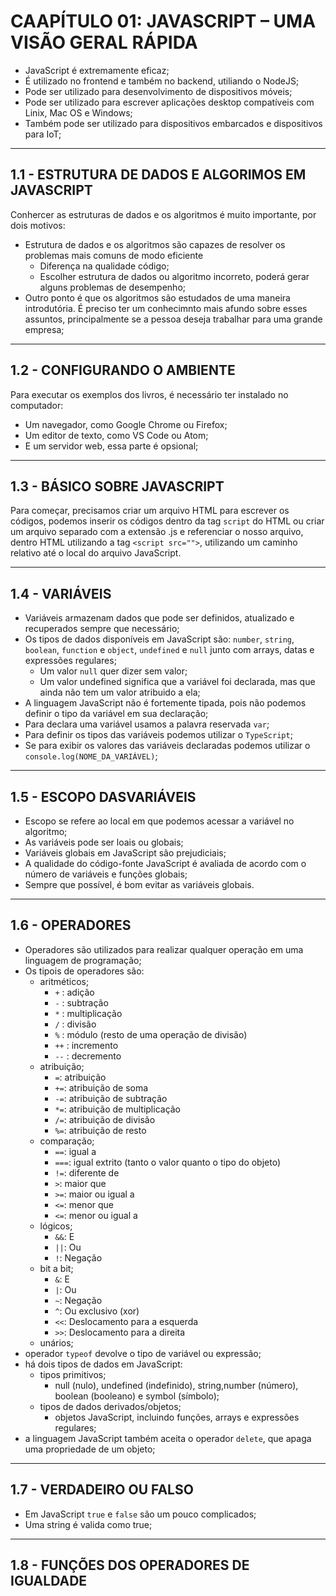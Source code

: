 # CAAPÍTULO 01: JAVASCRIPT – UMA VISÃO GERAL RÁPIDA

- JavaScript é extremamente eficaz;
- É utilizado no frontend e também no backend, utiliando o NodeJS;
- Pode ser utilizado para desenvolvimento de dispositivos móveis;
- Pode ser utilizado para escrever aplicações desktop compatíveis com Linix, Mac OS e Windows;
- Também pode ser utilizado para dispositivos embarcados e dispositivos para IoT;

---

## 1.1 - ESTRUTURA DE DADOS E ALGORIMOS EM JAVASCRIPT

Conhercer as estruturas de dados e os algoritmos é muito importante, por dois motivos:

- Estrutura de dados e os algoritmos são capazes de resolver os problemas mais comuns de modo eficiente
  - Diferença na qualidade código;
  - Escolher estrutura de dados ou algoritmo incorreto, poderá gerar alguns problemas de desempenho;
- Outro ponto é que os algoritmos são estudados de uma maneira introdutória. É preciso ter um conhecimnto mais afundo sobre esses assuntos, principalmente se a pessoa deseja trabalhar para uma grande empresa;

---

## 1.2 - CONFIGURANDO O AMBIENTE

Para executar os exemplos dos livros, é necessário ter instalado no computador:

- Um navegador, como Google Chrome ou Firefox;
- Um editor de texto, como VS Code ou Atom;
- E um servidor web, essa parte é opsional;

---

## 1.3 - BÁSICO SOBRE JAVASCRIPT

Para começar, precisamos criar um arquivo HTML para escrever os códigos, podemos inserir os códigos dentro da tag `script` do HTML ou criar um arquivo separado com a extensão .js e referenciar o nosso arquivo, dentro HTML utilizando a tag `<script src="">`, utilizando um caminho relativo até o local do arquivo JavaScript.

---

## 1.4 - VARIÁVEIS

- Variáveis armazenam dados que pode ser definidos, atualizado e recuperados sempre que necessário;
- Os tipos de dados disponíveis em JavaScript são: `number`, `string`, `boolean`, `function` e `object`, `undefined` e `null` junto com arrays, datas e expressões regulares;
  - Um valor `null` quer dizer sem valor;
  - Um valor undefined significa que a variável foi declarada, mas que ainda não tem um valor atribuido a ela;
- A linguagem JavaScript não é fortemente tipada, pois não podemos definir o tipo da variável em sua declaração;
- Para declara uma variável usamos a palavra reservada `var`;
- Para definir os tipos das variáveis podemos utilizar o `TypeScript`;
- Se para exibir os valores das variáveis declaradas podemos utilizar o `console.log(NOME_DA_VARIÁVEL)`;

---

## 1.5 - ESCOPO DASVARIÁVEIS

- Escopo se refere ao local em que podemos acessar a variável no algoritmo;
- As variáveis pode ser loais ou globais;
- Variáveis globais em JavaScript são prejudiciais;
- A qualidade do código-fonte JavaScript é avaliada de acordo com o número de variáveis e funções globais;
- Sempre que possível, é bom evitar as variáveis globais.

---

## 1.6 - OPERADORES

- Operadores são utilizados para realizar qualquer operação em uma linguagem de programação;
- Os tipois de operadores são:
  - aritméticos;
    - `+` : adição
    - `-` : subtração
    - `*` : multiplicação
    - `/` : divisão
    - `%` : módulo (resto de uma operação de divisão)
    - `++` : incremento
    - `--` : decremento
  - atribuição;
    - `=`: atribuição
    - `+=`: atribuição de soma
    - `-=`: atribuição de subtração
    - `*=`: atribuição de multiplicação
    - `/=`: atribuição de divisão
    - `%=`: atribuição de resto
  - comparação;
    - `==`: igual a
    - `===`: igual extrito (tanto o valor quanto o tipo do objeto)
    - `!=`: diferente de
    - `>`: maior que
    - `>=`: maior ou igual a
    - `<=`: menor que
    - `<=`: menor ou igual a
  - lógicos;
    - `&&`: E
    - `||`: Ou
    - `!`: Negação
  - bit a bit;
    - `&`: E
    - `|`: Ou
    - `~`: Negação
    - `^`: Ou exclusivo (xor)
    - `<<`: Deslocamento para a esquerda
    - `>>`: Deslocamento para a direita
  - unários;
- operador `typeof` devolve o tipo de variável ou expressão;
- há dois tipos de dados em JavaScript:
  - tipos primitivos;
    - null (nulo), undefined (indefinido), string,number (número), boolean (booleano) e symbol (símbolo);
  - tipos de dados derivados/objetos;
    - objetos JavaScript, incluindo funções, arrays e expressões regulares;
- a linguagem JavaScript também aceita o operador `delete`, que apaga uma propriedade de um objeto;

---

## 1.7 - VERDADEIRO OU FALSO

- Em JavaScript `true` e `false` são um pouco complicados;
- Uma string é valida como true;

---

## 1.8 - FUNÇÕES DOS OPERADORES DE IGUALDADE
